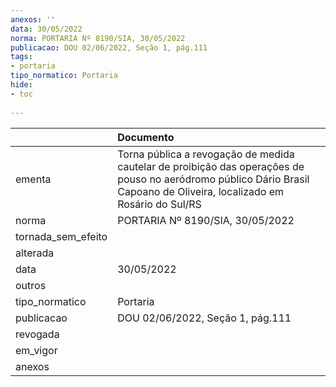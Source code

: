 ```yaml
---
anexos: ''
data: 30/05/2022
norma: PORTARIA Nº 8190/SIA, 30/05/2022
publicacao: DOU 02/06/2022, Seção 1, pág.111
tags:
- portaria
tipo_normatico: Portaria
hide: 
- toc 
 
---
```


|                    | Documento                                                                                                                                                               |
|:-------------------|:------------------------------------------------------------------------------------------------------------------------------------------------------------------------|
| ementa             | Torna pública a revogação de medida cautelar de proibição das operações de pouso no aeródromo público Dário Brasil Capoano de Oliveira, localizado em Rosário do Sul/RS |
| norma              | PORTARIA Nº 8190/SIA, 30/05/2022                                                                                                                                        |
| tornada_sem_efeito |                                                                                                                                                                         |
| alterada           |                                                                                                                                                                         |
| data               | 30/05/2022                                                                                                                                                              |
| outros             |                                                                                                                                                                         |
| tipo_normatico     | Portaria                                                                                                                                                                |
| publicacao         | DOU 02/06/2022, Seção 1, pág.111                                                                                                                                        |
| revogada           |                                                                                                                                                                         |
| em_vigor           |                                                                                                                                                                         |
| anexos             |                                                                                                                                                                         |